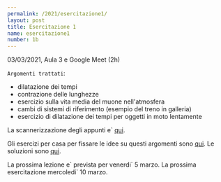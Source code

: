 ```yaml
---
permalink: /2021/esercitazione1/
layout: post
title: Esercitazione 1
name: esercitazione1
number: 1b
---
```


03/03/2021, Aula 3 e Google Meet (2h)

`Argomenti trattati`:
  * dilatazione dei tempi
  * contrazione delle lunghezze
  * esercizio sulla vita media del muone nell'atmosfera
  * cambi di sistemi di riferimento (esempio del treno in galleria)
  * esercizio di dilatazione dei tempi per oggetti in moto lentamente

La scannerizzazione degli appunti e\` [qui](https://cernbox.cern.ch/index.php/s/HAzQgaUKB7Glhbc/download).

Gli esercizi per casa per fissare le idee su questi argomenti sono [qui](https://cernbox.cern.ch/index.php/s/sm2722XFtWBgilE/download). Le soluzioni sono [qui](https://cernbox.cern.ch/index.php/s/6GFZEpH7BiOcdOp/download).

La prossima lezione e\` prevista per venerdi\` 5 marzo. La prossima esercitazione mercoledi\` 10 marzo.



